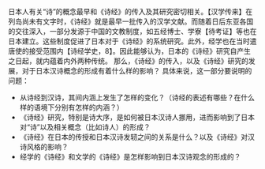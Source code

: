 日本人有关“诗”的概念最早和《诗经》的传入及其研究密切相关。【汉学传来】在列岛尚未有文字时，《诗经》就是最早一批传入的汉学文献。而随着日后东亚各国的交往深入，一部分发源于中国的文教制度，如五经博士、学寮【待考证】等也在日本建立。这些制度促进了日本对于《诗经》的系统研究。此外，经学也在当时遣唐使的接受范围内【诗经学史，8】。因此能够认为，日本的《诗经》研究自产生之日起，就内蕴着内外两种传统。
那么，《诗经》的传入，以及《诗经》研究的发展，对于日本汉诗概念的形成有着什么样的影响？
具体来说，这一部分要说明的问题：
 - 从诗经到汉诗，其间内涵上发生了怎样的变化？（诗经的表述有哪些？在什么样的语境下分别有怎样的内涵？）
- 《诗经》研究，特别是诗大序，是如何被日本汉诗人挪用，进而影响到了日本对“诗”以及相关概念（比如诗人）的形成？
- 《诗经》在日本的传授和日本汉诗发轫之间的关系是什么？以及《诗经》对汉诗风格的影响？
-  经学的《诗经》和文学的《诗经》是怎样影响到日本汉诗观念的形成的？

